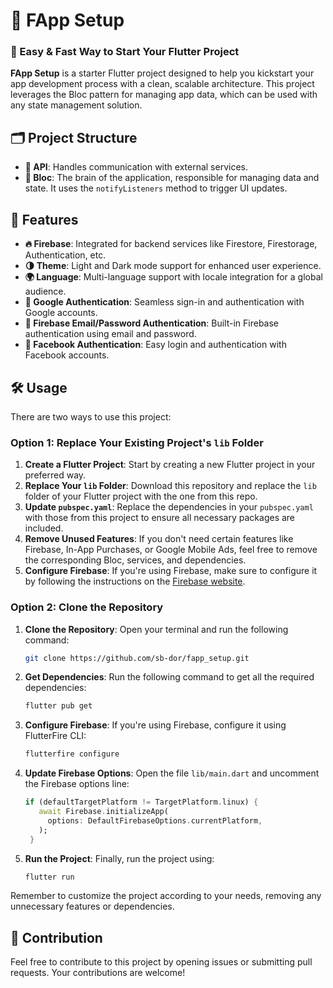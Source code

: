 # 📱 FApp Setup
### 🚀 Easy & Fast Way to Start Your Flutter Project

**FApp Setup** is a starter Flutter project designed to help you kickstart your app development process with a clean, scalable architecture. This project leverages the Bloc pattern for managing app data, which can be used with any state management solution.

## 🗂️ Project Structure

- **🔗 API**: Handles communication with external services.
- **🧠 Bloc**: The brain of the application, responsible for managing data and state. It uses the `notifyListeners` method to trigger UI updates.

## 🌟 Features

- **🔥 Firebase**: Integrated for backend services like Firestore, Firestorage, Authentication, etc.
- **🌗 Theme**: Light and Dark mode support for enhanced user experience.
- **🌍 Language**: Multi-language support with locale integration for a global audience.
- **🔑 Google Authentication**: Seamless sign-in and authentication with Google accounts.
- **📧 Firebase Email/Password Authentication**: Built-in Firebase authentication using email and password.
- **🔵 Facebook Authentication**: Easy login and authentication with Facebook accounts.

## 🛠️ Usage

There are two ways to use this project:

### Option 1: Replace Your Existing Project's `lib` Folder

1. **Create a Flutter Project**: Start by creating a new Flutter project in your preferred way.
2. **Replace Your `lib` Folder**: Download this repository and replace the `lib` folder of your Flutter project with the one from this repo.
3. **Update `pubspec.yaml`**: Replace the dependencies in your `pubspec.yaml` with those from this project to ensure all necessary packages are included.
4. **Remove Unused Features**: If you don't need certain features like Firebase, In-App Purchases, or Google Mobile Ads, feel free to remove the corresponding Bloc, services, and dependencies.
5. **Configure Firebase**: If you're using Firebase, make sure to configure it by following the instructions on the [Firebase website](https://firebase.google.com/docs/flutter/setup).

### Option 2: Clone the Repository

1. **Clone the Repository**: Open your terminal and run the following command:
   ```bash
   git clone https://github.com/sb-dor/fapp_setup.git
   ```
2. **Get Dependencies**: Run the following command to get all the required dependencies:
   ```bash
   flutter pub get
   ```
3. **Configure Firebase**: If you're using Firebase, configure it using FlutterFire CLI:
   ```bash
   flutterfire configure
   ```
4. **Update Firebase Options**: Open the file `lib/main.dart` and uncomment the Firebase options line:
   ```dart
   if (defaultTargetPlatform != TargetPlatform.linux) {
      await Firebase.initializeApp(
        options: DefaultFirebaseOptions.currentPlatform,
      );
    }
   ```
5. **Run the Project**: Finally, run the project using:
   ```bash
   flutter run
   ```

Remember to customize the project according to your needs, removing any unnecessary features or dependencies.

## 🤝 Contribution

Feel free to contribute to this project by opening issues or submitting pull requests. Your contributions are welcome!